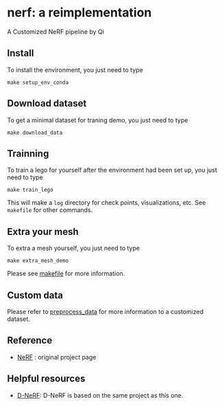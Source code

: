 # nerf: a reimplementation
A Customized NeRF pipeline by Qi

## Install
To install the environment, you just need to type
```
make setup_env_conda
```

## Download dataset
To get a minimal dataset for traning demo, you just need to type
```
make download_data
```

## Trainning
To train a lego for yourself after the environment had been set up, you just need to type
```
make train_lego
```
This will make a `log` directory for check points, visualizations, etc.
See `makefile` for other commands. 

## Extra your mesh
To extra a mesh yourself, you just need to type
```
make extra_mesh_demo
```

Please see [makefile](./makefile) for more information.

## Custom data
Please refer to [preprocess_data](./preprocess_data/) for more information to a customized dataset.

## Reference
- [NeRF](https://www.matthewtancik.com/nerf) : original project page

## Helpful resources
- [D-NeRF](https://github.com/albertpumarola/D-NeRF): D-NeRF is based on the same project as this one.
